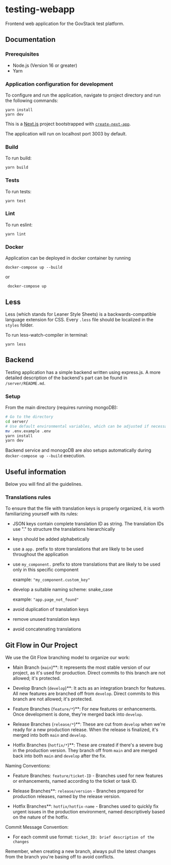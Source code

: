 # testing-webapp

Frontend web application for the GovStack test platform.

## Documentation

### Prerequisites

 * Node.js (Version 16 or greater)
 * Yarn

### Application configuration for development

To configure and run the application, navigate to project directory and run the following commands:

```
yarn install
yarn dev
```

This is a [Next.js](https://nextjs.org/) project bootstrapped with [`create-next-app`](https://github.com/vercel/next.js/tree/canary/packages/create-next-app).

The application will run on localhost port 3003 by default.

### Build

To run build:

```
yarn build
```

### Tests

To run tests:

```
yarn test
```

### Lint

To run eslint:

```
yarn lint
```

### Docker

Application can be deployed in docker container by running

```shell
docker-compose up --build
```

or

```shell
 docker-compose up
```

## Less

Less (which stands for Leaner Style Sheets) is a backwards-compatible language extension for CSS.
Every `.less` file should be localized in the `styles` folder.

To run less-watch-compiler in terminal:
```
yarn less
```

## Backend 
Testing application has a simple backend written using express.js. 
A more detailed description of the backend's part can be found in `/server/README.md`. 

### Setup 
From the main directory (requires running mongoDB):

```bash
# Go to the directory
cd server/
# Use default environmental variables, which can be adjusted if necessary
mv .env.example .env
yarn install
yarn dev
```

Backend service and monogoDB are also setups automatically
during `docker-compose up --build` execution.

## Useful information

Below you will find all the guidelines.

### Translations rules

To ensure that the file with translation keys is properly organized, it is worth familiarizing yourself with its rules:

- JSON keys contain complete translation ID as string. The translation IDs use "." to structure the translations hierarchically

- keys should be added alphabetically

- use a `app.` prefix to store translations that are likely to be used throughout the application

- use `my_component.` prefix to store translations that are likely to be used only in this specific component

  example: `"my_component.custom_key"`

- develop a suitable naming scheme: snake_case

  example:
  `"app.page_not_found"`

- avoid duplication of translation keys

- remove unused translation keys

- avoid concatenating translations

## Git Flow in Our Project

We use the Git Flow branching model to organize our work:

- Main Branch (`main`)**: It represents the most stable version of our project, as it's used for production. Direct commits to this branch are not allowed; it's protected.

- Develop Branch (`develop`)**: It acts as an integration branch for features. All new features are branched off from `develop`. Direct commits to this branch are not allowed; it's protected.

- Feature Branches (`feature/*`)**: For new features or enhancements. Once development is done, they're merged back into `develop`.

- Release Branches (`release/*`)**: These are cut from `develop` when we're ready for a new production release. When the release is finalized, it's merged into both `main` and `develop`.

- Hotfix Branches (`hotfix/*`)**: These are created if there's a severe bug in the production version. They branch off from `main` and are merged back into both `main` and `develop` after the fix.

Naming Conventions:

- Feature Branches: `feature/ticket-ID` - Branches used for new features or enhancements, named according to the ticket or task ID.

- Release Branches**: `release/version` - Branches prepared for production releases, named by the release version.

- Hotfix Branches**: `hotfix/hotfix-name` - Branches used to quickly fix urgent issues in the production environment, named descriptively based on the nature of the hotfix.

Commit Message Convention:

- For each commit use format: `ticket_ID: brief description of the changes`

Remember, when creating a new branch, always pull the latest changes from the branch you're basing off to avoid conflicts.
